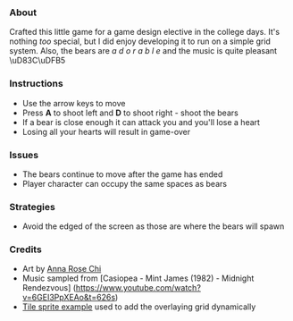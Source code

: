 ### About

Crafted this little game for a game design elective in the college days. 
It's nothing _too_ special, but I did enjoy developing it to run on a simple grid system.
Also, the bears are _a d o r a b l e_ and the music is quite pleasant \uD83C\uDFB5 

### Instructions

* Use the arrow keys to move
* Press **A** to shoot left and **D** to shoot right - shoot the bears
* If a bear is close enough it can attack you and you'll lose a heart
* Losing all your hearts will result in game-over

### Issues

* The bears continue to move after the game has ended
* Player character can occupy the same spaces as bears

### Strategies

* Avoid the edged of the screen as those are where the bears will spawn

### Credits

* Art by [Anna Rose Chi](https://annarosechi.myportfolio.com/)
* Music sampled from 
[Casiopea - Mint James (1982) - Midnight Rendezvous]
(https://www.youtube.com/watch?v=6GEI3PpXEAo&t=626s)
* [Tile sprite example](https://phaser.io/examples/v2/camera/basic-follow) 
used to add the overlaying grid dynamically